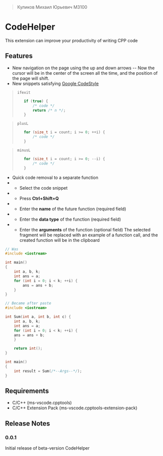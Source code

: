 > Куликов Михаил Юрьевич M3100
# CodeHelper
This extension can improve your productivity of writing CPP code
## Features
- New navigation on the page using the up and down arrows
-- Now the cursor will be in the center of the screen all the time, and the position of the page will shift.
- New snippets satisfying [Google CodeStyle](https://google.github.io/styleguide/cppguide.html)
> ```
> ifexit
>```
> ```cpp
>    if (true) {
>        /* code */
>        return /* n */;
>    }
> ```

> ```
> plusL
>```
> ```cpp
>    for (size_t i = count; i >= 0; ++i) {
>        /* code */
>    }
> ```

> ```
> minusL
>```
> ```cpp
>    for (size_t i = count; i >= 0; --i) {
>        /* code */
>    }
> ```

- Quick code removal to a separate function
- - Select the code snippet
- - Press **Ctrl+Shift+Q**
- - Enter the **name** of the future function (required field)
- - Enter the **data type** of the function (required field)
- - Enter the **arguments** of the function (optional field)
The selected fragment will be replaced with an example of a function call, and the created function will be in the clipboard 
```cpp
// Was
#include <iostream>

int main()
{
    int a, b, k;
    int ans = a;
    for (int i = 0; i < k; ++i) {
        ans = ans + b;
    }
}
```
```cpp
// Became after paste
#include <iostream>

int Sum(int a, int b, int c) {
	int a, b, k;
	int ans = a;
	for (int i = 0; i < k; ++i) {
	ans = ans + b;
	}

 	return int();
}

int main()
{
    int result = Sum(/*--Args--*/);
}
```

## Requirements
- C/C++ (ms-vscode.cpptools)
- C/C++ Extension Pack (ms-vscode.cpptools-extension-pack)


## Release Notes
### 0.0.1
Initial release of beta-version CodeHelper
